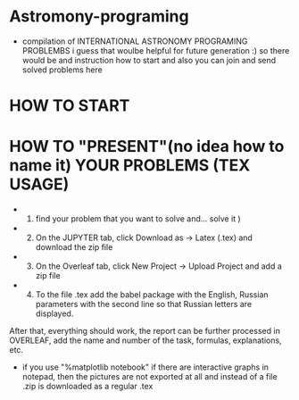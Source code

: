 # Astromony-programing
* compilation of INTERNATIONAL ASTRONOMY PROGRAMING PROBLEMBS
 i guess that woulbe helpful for future generation :)
so there would be and instruction how to start and also you can join and send solved problems here
# HOW TO START
# HOW TO "PRESENT"(no idea how to name it) YOUR PROBLEMS (TEX USAGE)
* 1) find your problem that you want to solve and... solve it )
* 2) On the JUPYTER tab, click Download as -> Latex (.tex) and download the zip file 
* 3) On the Overleaf tab, click New Project -> Upload Project and add a zip file 
* 4) To the file .tex add the babel package with the English, Russian parameters with the second line so that Russian letters are displayed. 

After that, everything should work, the report can be further processed in OVERLEAF, add the name and number of the task, formulas, explanations, etc.
* if you use "%matplotlib notebook" if there are interactive graphs in notepad, then the pictures are not exported at all and instead of a file .zip is downloaded as a regular .tex
